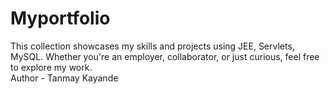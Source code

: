 # Myportfolio
This collection showcases my skills and projects using JEE, Servlets, MySQL. Whether you're an employer, collaborator, or just curious, feel free to explore my work.
<br>
Author - Tanmay Kayande
